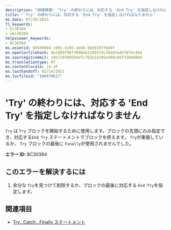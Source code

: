 ```yaml
---
description: "詳細情報: 'Try' の終わりには、対応する 'End Try' を指定しなければなりません"
title: "'Try' の終わりには、対応する 'End Try' を指定しなければなりません"
ms.date: 07/20/2015
f1_keywords:
- bc30384
- vbc30384
helpviewer_keywords:
- BC30384
ms.assetid: 898300b4-c091-4105-aeb0-9bd559ff6b6f
ms.openlocfilehash: 0e1960f98f3098eb2109374c35dd2a45f874c404
ms.sourcegitcommit: 10e719780594efc781b15295e499c66f316068b8
ms.translationtype: HT
ms.contentlocale: ja-JP
ms.lasthandoff: 02/14/2021
ms.locfileid: "100470617"
---
```

# <a name="try-must-end-with-a-matching-end-try"></a>'Try' の終わりには、対応する 'End Try' を指定しなければなりません

`Try` は `Try` ブロックを開始するために使用します。ブロックの先頭にのみ指定でき、対応する`End Try` ステートメントでブロックを終えます。 `Try`が重複しているか、 `Try` ブロックの最後に `Finally`が使用されませんでした。  
  
 **エラー ID:** BC30384  
  
## <a name="to-correct-this-error"></a>このエラーを解決するには  
  
1. 余分な `Try`を見つけて削除するか、ブロックの最後に対応する `End Try`を指定します。  
  
## <a name="see-also"></a>関連項目

- [Try...Catch...Finally ステートメント](../language-reference/statements/try-catch-finally-statement.md)
